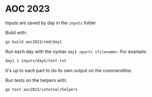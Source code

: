# AOC 2023

Inputs are saved by day in the `inputs` folder

Build with:

```sh
go build aoc2023/cmd/day1
```

Run each day with the syntax `day1 <part> <filename>`.  For example:

```sh
day1 1 inputs/day1/test.txt
```

It's up to each part to do its own output on the commandline.


Run tests on the helpers with:

```sh
go test aoc2023/internal/helpers
```